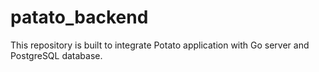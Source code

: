 # patato_backend
This repository is built to integrate Potato application with Go server and PostgreSQL database.
